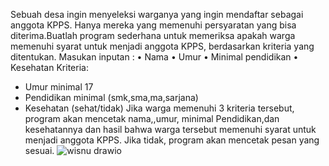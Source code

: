 Sebuah desa ingin menyeleksi warganya yang ingin mendaftar sebagai anggota KPPS. Hanya mereka yang memenuhi persyaratan yang bisa diterima.Buatlah program sederhana untuk memeriksa apakah warga memenuhi syarat untuk menjadi anggota KPPS, berdasarkan kriteria yang ditentukan. Masukan inputan :
•	Nama
•	Umur
•	Minimal pendidikan
•	Kesehatan
Kriteria:
-	Umur minimal 17
-	Pendidikan minimal (smk,sma,ma,sarjana)
-	Kesehatan (sehat/tidak)
Jika warga memenuhi 3 kriteria tersebut, program akan mencetak nama,,umur, minimal Pendidikan,dan kesehatannya dan hasil bahwa warga tersebut memenuhi syarat untuk menjadi anggota KPPS. Jika tidak, program akan mencetak pesan yang sesuai.
![wisnu drawio](https://github.com/Wisnumau/tugaswisnumaul/assets/150664880/8d90a2d9-5fa7-40e0-bfc8-f4e9488d144c)
